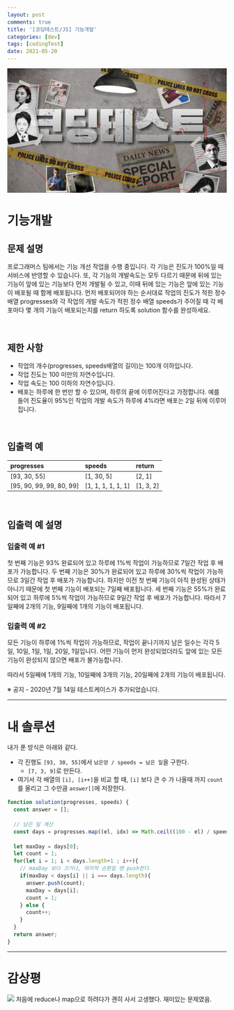 ```yaml
---
layout: post
comments: true
title: '[코딩테스트/JS] 기능개발'
categories: [dev]
tags: [codingTest]
date: 2021-05-20
---
```

![headerimg](/assets/img/subcate/coding.png)

# 기능개발
## 문제 설명
프로그래머스 팀에서는 기능 개선 작업을 수행 중입니다. 각 기능은 진도가 100%일 때 서비스에 반영할 수 있습니다.
또, 각 기능의 개발속도는 모두 다르기 때문에 뒤에 있는 기능이 앞에 있는 기능보다 먼저 개발될 수 있고, 이때 뒤에 있는 기능은 앞에 있는 기능이 배포될 때 함께 배포됩니다.
먼저 배포되어야 하는 순서대로 작업의 진도가 적힌 정수 배열 progresses와 각 작업의 개발 속도가 적힌 정수 배열 speeds가 주어질 때 각 배포마다 몇 개의 기능이 배포되는지를 return 하도록 solution 함수를 완성하세요.

<br/>

## 제한 사항
* 작업의 개수(progresses, speeds배열의 길이)는 100개 이하입니다.
* 작업 진도는 100 미만의 자연수입니다.
* 작업 속도는 100 이하의 자연수입니다.
* 배포는 하루에 한 번만 할 수 있으며, 하루의 끝에 이루어진다고 가정합니다. 예를 들어 진도율이 95%인 작업의 개발 속도가 하루에 4%라면 배포는 2일 뒤에 이루어집니다.


<br/>

## 입출력 예

|progresses|speeds|return|
|:-|:-|:-|
|[93, 30, 55]|[1, 30, 5]|[2, 1]|
|[95, 90, 99, 99, 80, 99]|[1, 1, 1, 1, 1, 1]|[1, 3, 2]|

<br/>

## 입출력 예 설명
### 입출력 예 #1
첫 번째 기능은 93% 완료되어 있고 하루에 1%씩 작업이 가능하므로 7일간 작업 후 배포가 가능합니다.
두 번째 기능은 30%가 완료되어 있고 하루에 30%씩 작업이 가능하므로 3일간 작업 후 배포가 가능합니다. 하지만 이전 첫 번째 기능이 아직 완성된 상태가 아니기 때문에 첫 번째 기능이 배포되는 7일째 배포됩니다.
세 번째 기능은 55%가 완료되어 있고 하루에 5%씩 작업이 가능하므로 9일간 작업 후 배포가 가능합니다.
따라서 7일째에 2개의 기능, 9일째에 1개의 기능이 배포됩니다.


### 입출력 예 #2
모든 기능이 하루에 1%씩 작업이 가능하므로, 작업이 끝나기까지 남은 일수는 각각 5일, 10일, 1일, 1일, 20일, 1일입니다. 어떤 기능이 먼저 완성되었더라도 앞에 있는 모든 기능이 완성되지 않으면 배포가 불가능합니다.

따라서 5일째에 1개의 기능, 10일째에 3개의 기능, 20일째에 2개의 기능이 배포됩니다.

※ 공지 - 2020년 7월 14일 테스트케이스가 추가되었습니다.



<hr/>

# 내 솔루션

내가 푼 방식은 아래와 같다.
* 각 진행도 `[93, 30, 55]`에서 `남은양 / speeds = 남은 일`을 구한다.
    * `[7, 3, 9]`로 만든다.
* 여기서 각 배열의 `[i], [i++]`을 비교 할 때, `[i]` 보다 큰 수 가 나올때 까지 `count`를 올리고 그 수만큼 `answer[]`에 저장한다.


```javascript
function solution(progresses, speeds) {
  const answer = [];
  
  // 남은 일 계산
  const days = progresses.map((el, idx) => Math.ceil((100 - el) / speeds[idx]));
  
  let maxDay = days[0];
  let count = 1;
  for(let i = 1; i < days.length+1 ; i++){
    // maxDay 보다 크거나, 마지막 순환일 땐 push한다.
    if(maxDay < days[i] || i === days.length){
      answer.push(count);
      maxDay = days[i];
      count = 1;
    } else {
      count++;
    }
  }
  return answer;
}
```
<hr/>

# 감상평
![](https://images.velog.io/images/scriptkid/post/e895d4ef-6d6e-4908-be3c-75a2f91b65c9/blog_002.png)
처음에 reduce나 map으로 하려다가 괜히 사서 고생했다. 재미있는 문제였음.

